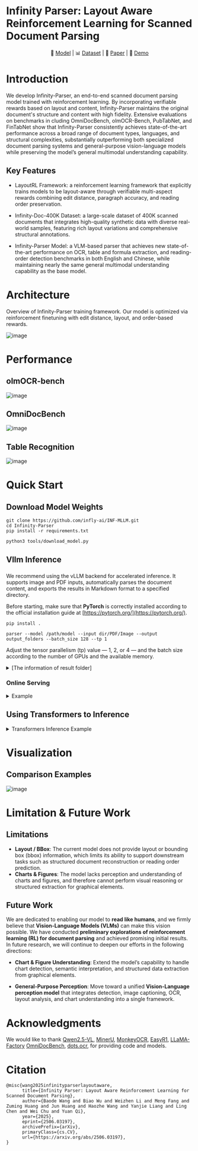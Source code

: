# Infinity Parser: Layout Aware Reinforcement Learning for Scanned Document Parsing

<div align="center">

🤗 <a href="https://huggingface.co/infly/Infinity-Parser-7B">Model</a> |
📊 <a href="https://huggingface.co/datasets/infly/Infinity-Doc-55K">Dataset</a> |
📄 <a href="https://arxiv.org/pdf/2506.03197">Paper</a> |
🚀 <a href="https://huggingface.co/spaces/infly/Infinity-Parser-Demo">Demo</a>

</div>


# Introduction

We develop Infinity-Parser, an end-to-end scanned document parsing model trained with reinforcement learning. By incorporating verifiable rewards based on layout and content, Infinity-Parser maintains the original document's structure and content with high fidelity. Extensive evaluations on benchmarks in cluding OmniDocBench, olmOCR-Bench, PubTabNet, and FinTabNet show that Infinity-Parser consistently achieves state-of-the-art performance across a broad range of document types, languages, and structural complexities, substantially outperforming both specialized document parsing systems and general-purpose vision-language models while preserving the model’s general multimodal understanding capability.

## Key Features

- LayoutRL Framework: a reinforcement learning framework that explicitly trains models to be layout-aware through verifiable multi-aspect rewards combining edit distance, paragraph accuracy, and reading order preservation.

- Infinity-Doc-400K Dataset: a large-scale dataset of 400K scanned documents that integrates high-quality synthetic data with diverse real-world samples, featuring rich layout variations and comprehensive structural annotations.

- Infinity-Parser Model: a VLM-based parser that achieves new state-of-the-art performance on OCR, table and formula extraction, and reading-order detection benchmarks in both English and Chinese, while maintaining nearly the same general multimodal understanding capability as the base model.

# Architecture

Overview of Infinity-Parser training framework. Our model is optimized via reinforcement finetuning with edit distance, layout, and order-based rewards.

![image](assets/architecture.png)

# Performance

## olmOCR-bench
![image](assets/olmocr.png)

## OmniDocBench
![image](assets/OmniDocBench.png)

## Table Recognition
![image](assets/table.png)

# Quick Start
## Download Model Weights

```shell
git clone https://github.com/infly-ai/INF-MLLM.git
cd Infinity-Parser
pip install -r requirements.txt

python3 tools/download_model.py
```

## Vllm Inference

### 
We recommend using the vLLM backend for accelerated inference. 
It supports image and PDF inputs, automatically parses the document content, and exports the results in Markdown format to a specified directory.

Before starting, make sure that **PyTorch** is correctly installed according to the official installation guide at [https://pytorch.org/](https://pytorch.org/).

```shell
pip install .

parser --model /path/model --input dir/PDF/Image --output output_folders --batch_size 128 --tp 1
```

Adjust the tensor parallelism (tp) value — 1, 2, or 4 — and the batch size according to the number of GPUs and the available memory.

<details>
  <summary> [The information of result folder] </summary>
The result folder contains the following contents:

```
output_folders/
├── <file_name>/output.md
├── ...
├── ...
```

</details>

### Online Serving

<details>
    <summary> Example </summary>

- Launch the vLLM Server

```shell
vllm serve  /path/to/model --tensor-parallel-size=4 --served-model-name=Infinity_Parser
```

- Python Client Example

```python
import os
import re
import sys
import json
from PIL import Image                 
from openai import OpenAI, AsyncOpenAI   
import base64, pathlib

prompt = r'''You are an AI assistant specialized in converting PDF images to Markdown format. Please follow these instructions for the conversion:

        1. Text Processing:
        - Accurately recognize all text content in the PDF image without guessing or inferring.
        - Convert the recognized text into Markdown format.
        - Maintain the original document structure, including headings, paragraphs, lists, etc.

        2. Mathematical Formula Processing:
        - Convert all mathematical formulas to LaTeX format.
        - Enclose inline formulas with \( \). For example: This is an inline formula \( E = mc^2 \)
        - Enclose block formulas with \\[ \\]. For example: \[ \frac{-b \pm \sqrt{b^2 - 4ac}}{2a} \]

        3. Table Processing:
        - Convert tables to HTML format.
        - Wrap the entire table with <table> and </table>.

        4. Figure Handling:
        - Ignore figures content in the PDF image. Do not attempt to describe or convert images.

        5. Output Format:
        - Ensure the output Markdown document has a clear structure with appropriate line breaks between elements.
        - For complex layouts, try to maintain the original document's structure and format as closely as possible.

        Please strictly follow these guidelines to ensure accuracy and consistency in the conversion. Your task is to accurately convert the content of the PDF image into Markdown format without adding any extra explanations or comments.
        '''

def encode_image(image_path):
    with open(image_path, "rb") as image_file:
        return base64.b64encode(image_file.read()).decode("utf-8")

    
def build_message(image_path, prompt):
    
    content = [
        {
            "type": "image_url",
            "image_url": {
                "url": f"data:image/jpeg;base64,{encode_image(image_path)}"
            }
        },
        {"type": "text", 'text': prompt}  
    ]
    messages = [
        {"role": "system", "content": "You are a helpful assistant."},
        {'role': 'user', 'content': content}   
    ]
    
    return messages

client = OpenAI(
    api_key="EMPTY",
    base_url="http://localhost:8000/v1",
)


def request(messages):
    completion = client.chat.completions.create(
        messages=messages,
        extra_headers={
            "Authorization": f"Bearer {Authorization}"
        },
        model="Infinity_Parser",
        max_completion_tokens=8192,                              
        temperature=0.0,
        top_p=0.95
    )
    
    return completion.choices[0].message.content


if __name__ == "__main__":
    img_path = "path/to/image.png"
    res = build_message(img_path, prompt)
    print(res) 
```
</details>

## Using Transformers to Inference

<details>
    <summary> Transformers Inference Example </summary>
    
```python
import torch
from transformers import Qwen2_5_VLForConditionalGeneration, AutoTokenizer, AutoProcessor
from qwen_vl_utils import process_vision_info

model_path = "infly/Infinity-Parser-7B"
prompt = "Please transform the document’s contents into Markdown format."

print("Loading model and processor...")
# Default: Load the model on the available device(s)
# model = Qwen2_5_VLForConditionalGeneration.from_pretrained(
#     model_path, torch_dtype="auto", device_map="auto"
# )

# We recommend enabling flash_attention_2 for better acceleration and memory saving, especially in multi-image and video scenarios.
model = Qwen2_5_VLForConditionalGeneration.from_pretrained(
    model_path,
    torch_dtype=torch.bfloat16,
    attn_implementation="flash_attention_2",
    device_map="auto",
)

# Default processor
# processor = AutoProcessor.from_pretrained(model_path)

# Recommended processor
min_pixels = 256 * 28 * 28   # 448 * 448
max_pixels = 2304 * 28 * 28  # 1344 * 1344
processor = AutoProcessor.from_pretrained(model_path, min_pixels=min_pixels, max_pixels=max_pixels)

print("Preparing messages for inference...")
messages = [
    {
        "role": "user",
        "content": [
            {
                "type": "image",
                "image": "https://ofasys-multimodal-wlcb-3-toshanghai.oss-accelerate.aliyuncs.com/wpf272043/keepme/image/receipt.png",
            },
            {"type": "text", "text": prompt},
        ],
    }
]

text = processor.apply_chat_template(
    messages, tokenize=False, add_generation_prompt=True
)
image_inputs, video_inputs = process_vision_info(messages)
inputs = processor(
    text=[text],
    images=image_inputs,
    videos=video_inputs,
    padding=True,
    return_tensors="pt",
)
inputs = inputs.to("cuda")

print("Generating results...")
generated_ids = model.generate(**inputs, max_new_tokens=4096)
generated_ids_trimmed = [
    out_ids[len(in_ids) :] for in_ids, out_ids in zip(inputs.input_ids, generated_ids)
]
output_text = processor.batch_decode(
    generated_ids_trimmed, skip_special_tokens=True, clean_up_tokenization_spaces=False
)
print(output_text)
```
</details>

# Visualization

## Comparison Examples
![image](assets/case.jpeg)

# Limitation & Future Work

## Limitations
 - **Layout / BBox**: The current model does not provide layout or bounding box (bbox) information, which limits its ability to support downstream tasks such as structured document reconstruction or reading order prediction.
 - **Charts & Figures**: The model lacks perception and understanding of charts and figures, and therefore cannot perform visual reasoning or structured extraction for graphical elements.
 
## Future Work

We are dedicated to enabling our model to **read like humans**, and we firmly believe that **Vision-Language Models (VLMs)** can make this vision possible. We have conducted **preliminary explorations of reinforcement learning (RL) for document parsing** and achieved promising initial results.  In future research, we will continue to deepen our efforts in the following directions:

- **Chart & Figure Understanding**: Extend the model’s capability to handle chart detection, semantic interpretation, and structured data extraction from graphical elements.

- **General-Purpose Perception**: Move toward a unified **Vision-Language perception model** that integrates detection, image captioning, OCR, layout analysis, and chart understanding into a single framework.

# Acknowledgments
We would like to thank [Qwen2.5-VL](https://github.com/QwenLM/Qwen2.5-VL), [MinerU](https://github.com/opendatalab/MinerU), [MonkeyOCR](https://github.com/Yuliang-Liu/MonkeyOCR), [EasyR1](https://github.com/hiyouga/EasyR1), [LLaMA-Factory](https://github.com/hiyouga/LLaMA-Factory)
[OmniDocBench](https://github.com/opendatalab/OmniDocBench), [dots.ocr](https://github.com/rednote-hilab/dots.ocr), for providing code and models. 

# Citation

```
@misc{wang2025infinityparserlayoutaware,
      title={Infinity Parser: Layout Aware Reinforcement Learning for Scanned Document Parsing}, 
      author={Baode Wang and Biao Wu and Weizhen Li and Meng Fang and Zuming Huang and Jun Huang and Haozhe Wang and Yanjie Liang and Ling Chen and Wei Chu and Yuan Qi},
      year={2025},
      eprint={2506.03197},
      archivePrefix={arXiv},
      primaryClass={cs.CV},
      url={https://arxiv.org/abs/2506.03197}, 
}
```
